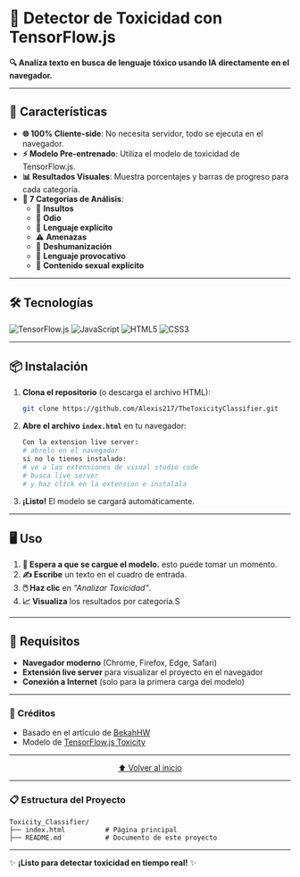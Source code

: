 # 📝 Detector de Toxicidad con TensorFlow.js

**🔍 Analiza texto en busca de lenguaje tóxico usando IA directamente en el navegador.**

---

## 🚀 Características

- **🌐 100% Cliente-side**: No necesita servidor, todo se ejecuta en el navegador.
- **⚡ Modelo Pre-entrenado**: Utiliza el modelo de toxicidad de TensorFlow.js.
- **📊 Resultados Visuales**: Muestra porcentajes y barras de progreso para cada categoría.
- **🎯 7 Categorías de Análisis**:
  - 🤬 **Insultos**
  - 💢 **Odio**
  - 🚫 **Lenguaje explícito**
  - ⚠️ **Amenazas**
  - 👺 **Deshumanización**
  - 😤 **Lenguaje provocativo**
  - 🔞 **Contenido sexual explícito**

---

## 🛠️ Tecnologías

<p align="left">  
  <img src="https://img.shields.io/badge/TensorFlow.js-FF6F00?style=for-the-badge&logo=tensorflow&logoColor=white" alt="TensorFlow.js">  
  <img src="https://img.shields.io/badge/JavaScript-F7DF1E?style=for-the-badge&logo=javascript&logoColor=black" alt="JavaScript">  
  <img src="https://img.shields.io/badge/HTML5-E34F26?style=for-the-badge&logo=html5&logoColor=white" alt="HTML5">  
  <img src="https://img.shields.io/badge/CSS3-1572B6?style=for-the-badge&logo=css3&logoColor=white" alt="CSS3">  
</p>

---

## 📦 Instalación

1. **Clona el repositorio** (o descarga el archivo HTML):

   ```bash
   git clone https://github.com/Alexis217/TheToxicityClassifier.git
   ```

2. **Abre el archivo `index.html`** en tu navegador:

   ```bash
   Con la extension live server:
   # abrelo en el navegador
   si no lo tienes instalado:
   # ve a las extensiones de visual studio code
   # busca live server
   # y haz click en la extension e instalala
   ```

3. **¡Listo!** El modelo se cargará automáticamente.

---

## 🖥️ Uso

1. **🤖 Espera a que se cargue el modelo.** esto puede tomar un momento.
2. **✍️ Escribe** un texto en el cuadro de entrada.
3. **🖱️ Haz clic** en _"Analizar Toxicidad"_.
4. **📈 Visualiza** los resultados por categoría.S

---

## 📌 Requisitos

- **Navegador moderno** (Chrome, Firefox, Edge, Safari)
- **Extensión live server** para visualizar el proyecto en el navegador
- **Conexión a Internet** (solo para la primera carga del modelo)

---

### 🌟 Créditos

- Basado en el artículo de [BekahHW](https://dev.to/bekahhw)
- Modelo de [TensorFlow.js Toxicity](https://github.com/tensorflow/tfjs-models/tree/master/toxicity)

---

<p align="center">  
  <a href="#-detector-de-toxicidad-con-tensorflowjs">⬆️ Volver al inicio</a>  
</p>

---

### 📋 Estructura del Proyecto

```
Toxicity_Classifier/
├── index.html          # Página principal
├── README.md           # Documento de este proyecto
```

---

✨ **¡Listo para detectar toxicidad en tiempo real!** ✨
